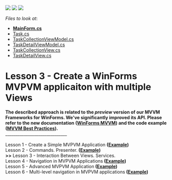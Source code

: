 <!-- default badges list -->
![](https://img.shields.io/endpoint?url=https://codecentral.devexpress.com/api/v1/VersionRange/128615434/14.1.3%2B)
[![](https://img.shields.io/badge/Open_in_DevExpress_Support_Center-FF7200?style=flat-square&logo=DevExpress&logoColor=white)](https://supportcenter.devexpress.com/ticket/details/T128579)
[![](https://img.shields.io/badge/📖_How_to_use_DevExpress_Examples-e9f6fc?style=flat-square)](https://docs.devexpress.com/GeneralInformation/403183)
<!-- default badges end -->
<!-- default file list -->
*Files to look at*:

* **[MainForm.cs](./CS/MyMvpvmApplication/MainForm.cs)**
* [Task.cs](./CS/MyMvpvmApplication/Model/Task.cs)
* [TaskCollectionViewModel.cs](./CS/MyMvpvmApplication/ViewModels/TaskCollectionViewModel.cs)
* [TaskDetailViewModel.cs](./CS/MyMvpvmApplication/ViewModels/TaskDetailViewModel.cs)
* [TaskCollectionView.cs](./CS/MyMvpvmApplication/Views/TaskCollectionView.cs)
* [TaskDetailView.cs](./CS/MyMvpvmApplication/Views/TaskDetailView.cs)
<!-- default file list end -->
# Lesson 3 - Create a WinForms MVPVM applicaiton with multiple Views


<strong>The described approach is related to the <em>preview</em> version of our MVVM Frameworks for WinForms. We've significantly improved its API. Please refer to the new documentation (<a href="https://documentation.devexpress.com/#WindowsForms/CustomDocument113955">WinForms MVVM</a>) and the code example (<a href="https://www.devexpress.com/Support/Center/p/T228317">MVVM Best Practices</a>).</strong><br />______________________________<br /><br />Lesson 1 - Create a Simple MVPVM Application <strong>(<a href="https://www.devexpress.com/Support/Center/p/T127068">Example</a>)</strong><br /> Lesson 2 - Commands. Presenter.<strong> (<a href="https://www.devexpress.com/Support/Center/p/T127997">Example</a>)</strong><br /> <strong>>></strong> Lesson 3 - Interaction Between Views. Services.<br /> Lesson 4 - Navigation in MVPVM Applications<strong> (<a href="https://www.devexpress.com/Support/Center/p/T136045">Example</a>)</strong><br /> Lesson 5 - Advanced MVPVM Application<strong> (<a href="https://www.devexpress.com/Support/Center/p/T136053">Example</a>)<br /></strong>Lesson 6 - Multi-level navigation in MVPVM applications<strong><strong> (<a href="https://www.devexpress.com/Support/Center/Question/Details/T146514">Example</a>)</strong><br /></strong>

<br/>


